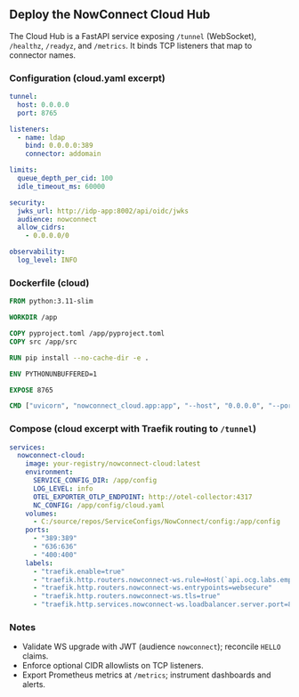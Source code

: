 ## Deploy the NowConnect Cloud Hub

The Cloud Hub is a FastAPI service exposing `/tunnel` (WebSocket), `/healthz`, `/readyz`, and `/metrics`. It binds TCP listeners that map to connector names.

### Configuration (cloud.yaml excerpt)

```yaml
tunnel:
  host: 0.0.0.0
  port: 8765

listeners:
  - name: ldap
    bind: 0.0.0.0:389
    connector: addomain

limits:
  queue_depth_per_cid: 100
  idle_timeout_ms: 60000

security:
  jwks_url: http://idp-app:8002/api/oidc/jwks
  audience: nowconnect
  allow_cidrs:
    - 0.0.0.0/0

observability:
  log_level: INFO
```

### Dockerfile (cloud)

```dockerfile
FROM python:3.11-slim

WORKDIR /app

COPY pyproject.toml /app/pyproject.toml
COPY src /app/src

RUN pip install --no-cache-dir -e .

ENV PYTHONUNBUFFERED=1

EXPOSE 8765

CMD ["uvicorn", "nowconnect_cloud.app:app", "--host", "0.0.0.0", "--port", "8765"]
```

### Compose (cloud excerpt with Traefik routing to `/tunnel`)

```yaml
services:
  nowconnect-cloud:
    image: your-registry/nowconnect-cloud:latest
    environment:
      SERVICE_CONFIG_DIR: /app/config
      LOG_LEVEL: info
      OTEL_EXPORTER_OTLP_ENDPOINT: http://otel-collector:4317
      NC_CONFIG: /app/config/cloud.yaml
    volumes:
      - C:/source/repos/ServiceConfigs/NowConnect/config:/app/config
    ports:
      - "389:389"
      - "636:636"
      - "400:400"
    labels:
      - "traefik.enable=true"
      - "traefik.http.routers.nowconnect-ws.rule=Host(`api.ocg.labs.empowernow.ai`) && Path(`/tunnel`)"
      - "traefik.http.routers.nowconnect-ws.entrypoints=websecure"
      - "traefik.http.routers.nowconnect-ws.tls=true"
      - "traefik.http.services.nowconnect-ws.loadbalancer.server.port=8765"
```

### Notes

- Validate WS upgrade with JWT (audience `nowconnect`); reconcile `HELLO` claims.
- Enforce optional CIDR allowlists on TCP listeners.
- Export Prometheus metrics at `/metrics`; instrument dashboards and alerts.

